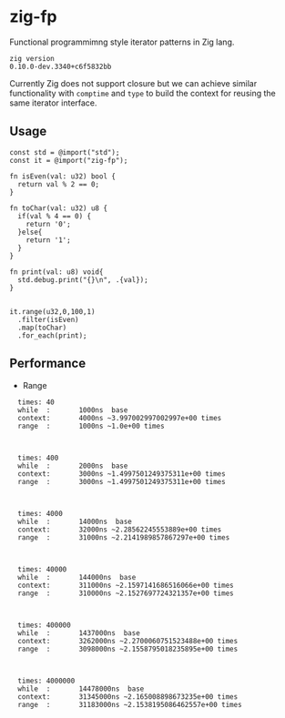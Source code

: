 # zig-fp

Functional programmimng style iterator patterns in Zig lang.

```
zig version
0.10.0-dev.3340+c6f5832bb
```

Currently Zig does not support closure but we can achieve similar functionality with `comptime` and `type` to build the context for reusing the same iterator interface.

## Usage

```zig
const std = @import("std");
const it = @import("zig-fp");

fn isEven(val: u32) bool {
  return val % 2 == 0;
}

fn toChar(val: u32) u8 {
  if(val % 4 == 0) {
    return '0';
  }else{
    return '1';
  }
}

fn print(val: u8) void{
  std.debug.print("{}\n", .{val});
}


it.range(u32,0,100,1)
  .filter(isEven)
  .map(toChar)
  .for_each(print);
```

## Performance

- Range

```
  times: 40
  while  :       1000ns  base
  context:       4000ns ~3.997002997002997e+00 times
  range  :       1000ns ~1.0e+00 times



  times: 400
  while  :       2000ns  base
  context:       3000ns ~1.4997501249375311e+00 times
  range  :       3000ns ~1.4997501249375311e+00 times



  times: 4000
  while  :       14000ns  base
  context:       32000ns ~2.28562245553889e+00 times
  range  :       31000ns ~2.2141989857867297e+00 times



  times: 40000
  while  :       144000ns  base
  context:       311000ns ~2.1597141686516066e+00 times
  range  :       310000ns ~2.1527697724321357e+00 times



  times: 400000
  while  :       1437000ns  base
  context:       3262000ns ~2.2700060751523488e+00 times
  range  :       3098000ns ~2.1558795018235895e+00 times



  times: 4000000
  while  :       14478000ns  base
  context:       31345000ns ~2.165008898673235e+00 times
  range  :       31183000ns ~2.1538195086462557e+00 times
```
